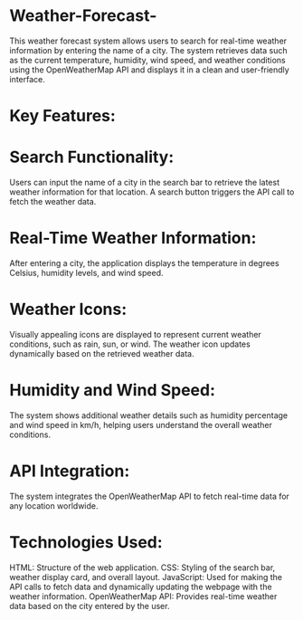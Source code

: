 # Weather-Forecast-
This weather forecast system allows users to search for real-time weather information by entering the name of a city. The system retrieves data such as the current temperature, humidity, wind speed, and weather conditions using the OpenWeatherMap API and displays it in a clean and user-friendly interface.
# Key Features:

# Search Functionality: 
Users can input the name of a city in the search bar to retrieve the latest weather information for that location. A search button triggers the API call to fetch the weather data.

# Real-Time Weather Information: 
After entering a city, the application displays the temperature in degrees Celsius, humidity levels, and wind speed.

# Weather Icons: 
Visually appealing icons are displayed to represent current weather conditions, such as rain, sun, or wind. The weather icon updates dynamically based on the retrieved weather data.

# Humidity and Wind Speed: 
The system shows additional weather details such as humidity percentage and wind speed in km/h, helping users understand the overall weather conditions.

# API Integration:
The system integrates the OpenWeatherMap API to fetch real-time data for any location worldwide.

# Technologies Used:
HTML: Structure of the web application.
CSS: Styling of the search bar, weather display card, and overall layout.
JavaScript: Used for making the API calls to fetch data and dynamically updating the webpage with the weather information.
OpenWeatherMap API: Provides real-time weather data based on the city entered by the user.
